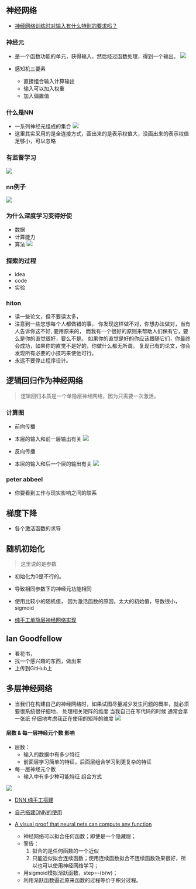 ## 神经网络

* [神经网络训练时对输入有什么特别的要求吗？](https://www.zhihu.com/question/47908908)


### 神经元

* 是一个函数功能的单元，获得输入，然后经过函数处理，得到一个输出。
![](01.Neural%20Networks%20and%20Deep%20Learning/神经元表示.png)

* 感知机三要素
    * 直接组合输入计算输出
    * 输入可以加入权重
    * 加入偏置值

### 什么是NN

* 一系列神经元组成的集合
![](01.Neural%20Networks%20and%20Deep%20Learning/神经网络表示.png)
* 这里其实采用的是全连接方式，画出来的是表示权值大，没画出来的表示权值足够小，可以忽略


### 有监督学习

![](01.Neural%20Networks%20and%20Deep%20Learning/有监督学习概况.png)


### nn例子
![](01.Neural%20Networks%20and%20Deep%20Learning/nn例子.png)


### 为什么深度学习变得好使

* 数据
* 计算能力
* 算法
![](01.Neural%20Networks%20and%20Deep%20Learning/为什么nn变得好使了.png)


### 探索的过程
* idea
* code
* 实验

### hiton

* 读一些论文，但不要读太多，
* 注意到一些您想每个人都做错的事， 你发现这样做不对，你想办法做对，当有人告诉你这不好, 要用原来的，
 而我有一个很好的原则来帮助人们保有它，要么是你的直觉很好，要么不是。
如果你的直觉是好的你应该跟随它们，你最终会成功，如果你的直觉不是好的，你做什么都无所谓。
复现已有的论文，你会发现所有必要的小技巧来使他可行。
* 永远不要停止程序设计。




## 逻辑回归作为神经网络

> 逻辑回归本质是一个单隐层神经网络，因为只需要一次激活。

### 计算图

* 前向传播
* 本层的输入和前一层输出有关
![](01.Neural%20Networks%20and%20Deep%20Learning/Foward.png)

* 反向传播
* 本层的输入和后一个层的输出有关
![](01.Neural%20Networks%20and%20Deep%20Learning/backward.png)


### peter abbeel 

* 你要看到工作与现实影响之间的联系


## 梯度下降

* 各个激活函数的求导



## 随机初始化

> 这里说的是参数

* 初始化为0是不行的。
* 导致相同参数下的神经元功能相同
* 使用比较小的随机值， 因为激活函数的原因，太大的初始值，导数很小，sigmoid


* [纯手工单隐层神经网络实现](01.Neural%20Networks%20and%20Deep%20Learning/classification+with+one+hidden+layer+纯手工.ipynb)


## lan Goodfellow

* 看花书，
* 找一个感兴趣的东西，做出来
* 上传到GitHub上



## 多层神经网络

* 当我们在构建自己的神经网络时，如果试图尽量减少发生问题的概率，就必须要很系统很仔细地，
处理相关矩阵的维度 当我自己在写代码的时候 通常会拿一张纸 仔细地考虑我正在使用的矩阵的维度
![](01.Neural%20Networks%20and%20Deep%20Learning/w的维度.png)

 
#### 层数 & 每一层神经元个数 影响

* 层数：
    * 输入的数据中有多少特征
    * 前面层学习简单的特征，后面层组合学习到更复杂的特征
* 每一层神经元个数
    * 输入中有多少种可能特征 组合方式
    
![](01.Neural%20Networks%20and%20Deep%20Learning/层数和每层神经元个数.png)
 
 
* [DNN 纯手工搭建](01.Neural%20Networks%20and%20Deep%20Learning/DNN_纯手工.ipynb)
* [自己搭建DNN的使用](01.Neural%20Networks%20and%20Deep%20Learning/DNN_Application.ipynb)




* [A visual proof that neural nets can compute any function](http://neuralnetworksanddeeplearning.com/chap4.html)
    * 神经网络可以拟合任何函数；即使是一个隐藏层；
    * 警告：
        1. 拟合的是任何函数的一个近似
        2. 只能近似拟合连续函数；使用连续函数拟合不连续函数效果很好，所以也可以使用神经网络学习；
    * 用sigmoid模拟渐跃函数，step=-(b/w)；
    * 利用渐跃函数逼近原来函数的过程等价于积分过程。

